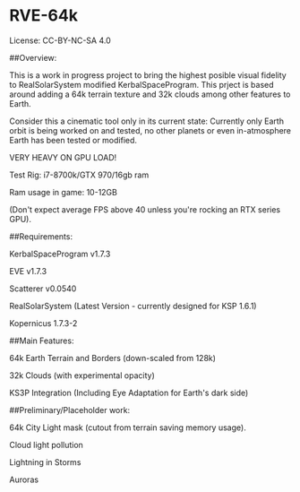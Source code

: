 # RVE-64k
License: CC-BY-NC-SA 4.0

##Overview:

This is a work in progress project to bring the highest posible visual fidelity to RealSolarSystem modified KerbalSpaceProgram.
This prject is based around adding a 64k terrain texture and 32k clouds among other features to Earth.

Consider this a cinematic tool only in its current state: Currently only Earth orbit is being worked on and tested,
no other planets or even in-atmosphere Earth has been tested or modified.

VERY HEAVY ON GPU LOAD!

Test Rig: i7-8700k/GTX 970/16gb ram

Ram usage in game: 10-12GB

(Don't expect average FPS above 40 unless you're rocking an RTX series GPU).


##Requirements:

KerbalSpaceProgram v1.7.3

EVE v1.7.3

Scatterer v0.0540

RealSolarSystem (Latest Version - currently designed for KSP 1.6.1)

Kopernicus 1.7.3-2


##Main Features:

64k Earth Terrain and Borders (down-scaled from 128k)

32k Clouds (with experimental opacity)

KS3P Integration (Including Eye Adaptation for Earth's dark side)


##Preliminary/Placeholder work:

64k City Light mask (cutout from terrain saving memory usage).

Cloud light pollution

Lightning in Storms

Auroras




